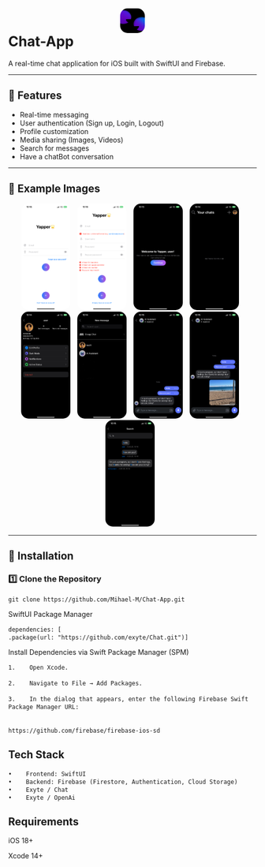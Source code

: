 # <img src="Assets/1024.png" width="50" style="border-radius: 15px; display: block; margin: auto;"> Chat-App

A real-time chat application for iOS built with SwiftUI and Firebase.

---

## 🚀 Features
- Real-time messaging  
- User authentication (Sign up, Login, Logout)  
- Profile customization  
- Media sharing (Images, Videos)  
- Search for messages  
- Have a chatBot conversation  

---

## 📸 Example Images

<p align="center">
  <img src="Assets/IMG_0471.PNG" width="100" style="border-radius: 15px; margin-right: 10px;">
  <img src="Assets/IMG_0472.PNG" width="100" style="border-radius: 15px; margin-right: 10px;">
  <img src="Assets/IMG_0464.PNG" width="100" style="border-radius: 15px; margin-right: 10px;">
  <img src="Assets/IMG_0465.PNG" width="100" style="border-radius: 15px; margin-right: 10px;">
  <img src="Assets/IMG_0466.PNG" width="100" style="border-radius: 15px; margin-right: 10px;">
  <img src="Assets/IMG_0467.jpg" width="100" style="border-radius: 15px; margin-right: 10px;">
  <img src="Assets/IMG_0468.PNG" width="100" style="border-radius: 15px; margin-right: 10px;">
  <img src="Assets/IMG_0469.PNG" width="100" style="border-radius: 15px; margin-right: 10px;">
  <img src="Assets/IMG_0470.PNG" width="100" style="border-radius: 15px; margin-right: 10px;">
</p>

---

## 🔧 Installation

### **1️⃣ Clone the Repository**
    
    git clone https://github.com/Mihael-M/Chat-App.git
    
   SwiftUI Package Manager
   
    dependencies: [
    .package(url: "https://github.com/exyte/Chat.git")]
    
    
   Install Dependencies via Swift Package Manager (SPM)
   
    1.    Open Xcode.
    
    2.    Navigate to File → Add Packages.
    
    3.    In the dialog that appears, enter the following Firebase Swift Package Manager URL:
    
    
    https://github.com/firebase/firebase-ios-sd

## Tech Stack

    •    Frontend: SwiftUI
    •    Backend: Firebase (Firestore, Authentication, Cloud Storage)
    •    Exyte / Chat
    •    Exyte / OpenAi

## Requirements

iOS 18+

Xcode 14+


